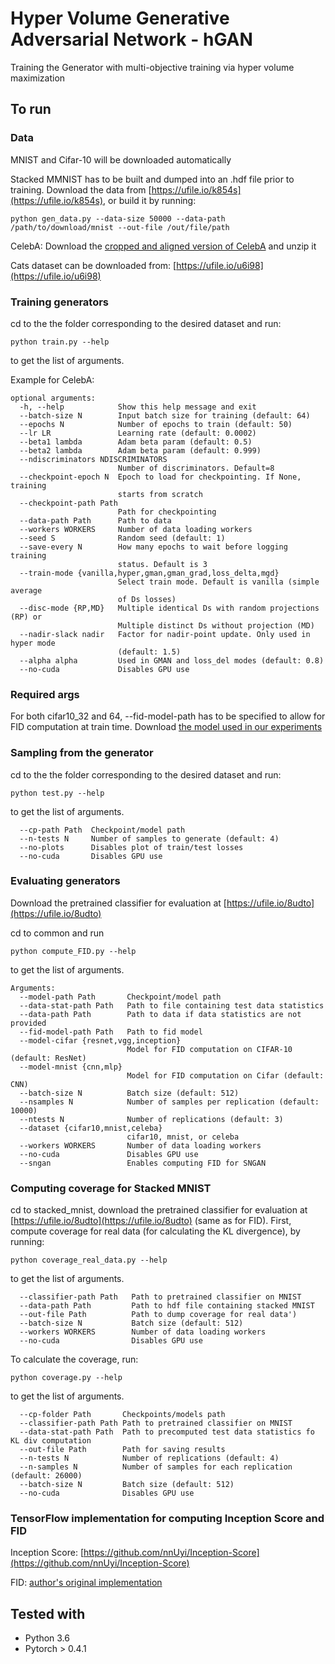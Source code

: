 # Hyper Volume Generative Adversarial Network - hGAN

Training the Generator with multi-objective training via hyper volume maximization

## To run

### Data

MNIST and Cifar-10 will be downloaded automatically

Stacked MMNIST has to be built and dumped into an .hdf file prior to training. Download the data from [https://ufile.io/k854s](https://ufile.io/k854s), or build it by running:

```
python gen_data.py --data-size 50000 --data-path /path/to/download/mnist --out-file /out/file/path
```

CelebA: Download the [cropped and aligned version of CelebA](http://mmlab.ie.cuhk.edu.hk/projects/CelebA.html) and unzip it

Cats dataset can be downloaded from: [https://ufile.io/u6i98](https://ufile.io/u6i98)



### Training generators

cd to the the folder corresponding to the desired dataset and run:

```
python train.py --help
```

to get the list of arguments.

Example for CelebA:

```
optional arguments:
  -h, --help            Show this help message and exit
  --batch-size N        Input batch size for training (default: 64)
  --epochs N            Number of epochs to train (default: 50)
  --lr LR               Learning rate (default: 0.0002)
  --beta1 lambda        Adam beta param (default: 0.5)
  --beta2 lambda        Adam beta param (default: 0.999)
  --ndiscriminators NDISCRIMINATORS
                        Number of discriminators. Default=8
  --checkpoint-epoch N  Epoch to load for checkpointing. If None, training
                        starts from scratch
  --checkpoint-path Path
                        Path for checkpointing
  --data-path Path      Path to data
  --workers WORKERS     Number of data loading workers
  --seed S              Random seed (default: 1)
  --save-every N        How many epochs to wait before logging training
                        status. Default is 3
  --train-mode {vanilla,hyper,gman,gman_grad,loss_delta,mgd}
                        Select train mode. Default is vanilla (simple average
                        of Ds losses)
  --disc-mode {RP,MD}   Multiple identical Ds with random projections (RP) or
                        Multiple distinct Ds without projection (MD)
  --nadir-slack nadir   Factor for nadir-point update. Only used in hyper mode
                        (default: 1.5)
  --alpha alpha         Used in GMAN and loss_del modes (default: 0.8)
  --no-cuda             Disables GPU use
```

### Required args

For both cifar10_32 and 64, --fid-model-path has to be specified to allow for FID computation at train time. Download [the model used in our experiments](https://ufile.io/5ky3g)


### Sampling from the generator

cd to the the folder corresponding to the desired dataset and run:

```
python test.py --help
```

to get the list of arguments.

```
  --cp-path Path  Checkpoint/model path
  --n-tests N     Number of samples to generate (default: 4)
  --no-plots      Disables plot of train/test losses
  --no-cuda       Disables GPU use
```

### Evaluating generators 

Download the pretrained classifier for evaluation at [https://ufile.io/8udto](https://ufile.io/8udto) 
 
cd to common and run

```
python compute_FID.py --help
```

to get the list of arguments.


```
Arguments:
  --model-path Path       Checkpoint/model path
  --data-stat-path Path   Path to file containing test data statistics
  --data-path Path        Path to data if data statistics are not provided
  --fid-model-path Path   Path to fid model
  --model-cifar {resnet,vgg,inception} 
                          Model for FID computation on CIFAR-10 (default: ResNet)
  --model-mnist {cnn,mlp} 
                          Model for FID computation on Cifar (default: CNN)
  --batch-size N          Batch size (default: 512)
  --nsamples N            Number of samples per replication (default: 10000)
  --ntests N              Number of replications (default: 3)
  --dataset {cifar10,mnist,celeba} 
                          cifar10, mnist, or celeba 
  --workers WORKERS       Number of data loading workers
  --no-cuda               Disables GPU use
  --sngan                 Enables computing FID for SNGAN

```

### Computing coverage for Stacked MNIST


cd to stacked_mnist, download the pretrained classifier for evaluation at [https://ufile.io/8udto](https://ufile.io/8udto) (same as for FID). 
First, compute coverage for real data (for calculating the KL divergence), by running:

```
python coverage_real_data.py --help
```

to get the list of arguments.

```
  --classifier-path Path   Path to pretrained classifier on MNIST
  --data-path Path         Path to hdf file containing stacked MNIST
  --out-file Path          Path to dump coverage for real data')
  --batch-size N           Batch size (default: 512)
  --workers WORKERS        Number of data loading workers
  --no-cuda                Disables GPU use
```

To calculate the coverage, run:

```
python coverage.py --help
```

to get the list of arguments.

```
  --cp-folder Path       Checkpoints/models path
  --classifier-path Path Path to pretrained classifier on MNIST
  --data-stat-path Path  Path to precomputed test data statistics fo KL div computation
  --out-file Path        Path for saving results
  --n-tests N            Number of replications (default: 4)
  --n-samples N          Number of samples for each replication (default: 26000)
  --batch-size N         Batch size (default: 512)
  --no-cuda              Disables GPU use
```

### TensorFlow implementation for computing Inception Score and FID

Inception Score: [https://github.com/nnUyi/Inception-Score](https://github.com/nnUyi/Inception-Score)

FID: [author's original implementation](https://github.com/bioinf-jku/TTUR)

## Tested with

- Python 3.6
- Pytorch > 0.4.1
